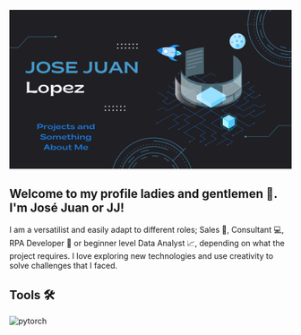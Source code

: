 [![Header](https://github.com/jjlof1/MyDataAnalyst/blob/main/readme_header.PNG "Header")](https://jjlof1.dev/)

## Welcome to my profile ladies and gentlemen 👋. I'm José Juan or JJ!

I am a versatilist and easily adapt to different roles; Sales 🤝, Consultant 💻, RPA Developer 🤖 or beginner level Data Analyst 📈, depending on what the project requires. I love exploring new technologies and use creativity to solve challenges that I faced.

## Tools 🛠️

<a href="[https://www.automationanywhere.com]" target="_blank"> <img align="left" src="https://www.automationanywhere.com/sites/default/files/images/AAI/automation-anywhere-logo-a-only.png" alt="pytorch" height="42px"/> </a>
